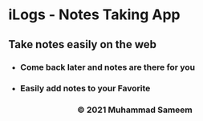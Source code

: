 # iLogs - Notes Taking App

## Take notes easily on the web

- ### Come back later and notes are there for you
- ### Easily add notes to your Favorite





<h3 align="center">&copy; 2021 Muhammad Sameem</h3>
